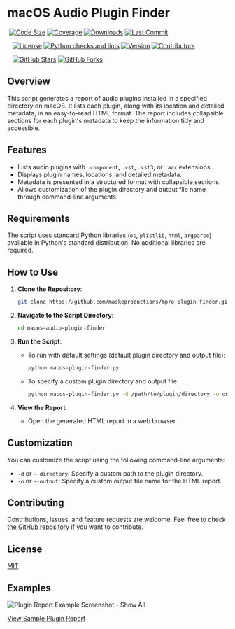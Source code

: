 # macOS Audio Plugin Finder

&nbsp;[![Code Size](https://img.shields.io/github/languages/code-size/maskeproductions/macos-plugin-finder)](https://github.com/maskeproductions/macos-plugin-finder)
[![Coverage](https://img.shields.io/badge/coverage-90%25-brightgreen)](https://github.com/maskeproductions/macos-plugin-finder)
[![Downloads](https://img.shields.io/github/downloads/maskeproductions/macos-plugin-finder/total.svg)](https://github.com/maskeproductions/macos-plugin-finder/releases)
[![Last Commit](https://img.shields.io/github/last-commit/maskeproductions/macos-plugin-finder)](https://github.com/maskeproductions/macos-plugin-finder)

&nbsp;
&nbsp;[![License](https://img.shields.io/badge/license-MIT-blue.svg)](LICENSE)
[![Python checks and lints](https://github.com/maskeproductions/macos-plugin-finder/actions/workflows/python-app.yml/badge.svg)](https://github.com/maskeproductions/macos-plugin-finder/actions/workflows/python-app.yml)
[![Version](https://img.shields.io/badge/version-1.0.0-brightgreen)](https://github.com/maskeproductions/macos-plugin-finder/releases)
[![Contributors](https://img.shields.io/github/contributors/maskeproductions/macos-plugin-finder)](https://github.com/maskeproductions/macos-plugin-finder/graphs/contributors)

&nbsp;
&nbsp;[![GitHub Stars](https://img.shields.io/github/stars/maskeproductions/macos-plugin-finder.svg?style=social&label=Stars)](https://github.com/maskeproductions/macos-plugin-finder)
[![GitHub Forks](https://img.shields.io/github/forks/maskeproductions/macos-plugin-finder.svg?style=social&label=Forks)](https://github.com/maskeproductions/macos-plugin-finder)

## Overview

This script generates a report of audio plugins installed
in a specified directory on macOS. It lists each plugin, along
with its location and detailed metadata, in an easy-to-read HTML
format. The report includes collapsible sections for each plugin's
metadata to keep the information tidy and accessible.

## Features

- Lists audio plugins with `.component`, `.vst`, `.vst3`, or `.aax` extensions.
- Displays plugin names, locations, and detailed metadata.
- Metadata is presented in a structured format with collapsible sections.
- Allows customization of the plugin directory and output
 file name through command-line arguments.

## Requirements

The script uses standard Python libraries (`os`, `plistlib`, `html`,
`argparse`) available in Python's standard distribution. No additional
libraries are required.

## How to Use

1. **Clone the Repository**:

   ```bash
   git clone https://github.com/maskeproductions/mpro-plugin-finder.git
   ```

2. **Navigate to the Script Directory**:

   ```bash
   cd macos-audio-plugin-finder
   ```

3. **Run the Script**:

   - To run with default settings (default plugin directory and output file):

     ```bash
     python macos-plugin-finder.py
     ```

   - To specify a custom plugin directory and output file:

     ```bash
     python macos-plugin-finder.py -d /path/to/plugin/directory -o output_file_name.html
     ```

4. **View the Report**:

   - Open the generated HTML report in a web browser.

## Customization

You can customize the script using the following command-line arguments:

- `-d` or `--directory`: Specify a custom path to the plugin directory.
- `-o` or `--output`: Specify a custom output file name for the HTML report.

## Contributing

Contributions, issues, and feature requests are welcome. Feel free to check
[the GitHub repository](https://github.com/maskeproductions/mpro-plugin-finder/issues)
if you want to contribute.

## License

[MIT](https://choosealicense.com/licenses/mit/)

## Examples

![Plugin Report Example Screenshot - Show All](https://github.com/maskeproductions/macos-plugin-finder/blob/main/screenshot01.png)

[View Sample Plugin Report](sample_report.html)
